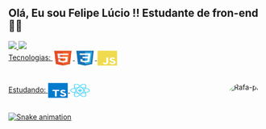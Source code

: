## Olá, Eu sou Felipe Lúcio !! Estudante de fron-end🤞😉
<div >
  <a href="https://github.com/eufelipelucio">
  <img height="160em" src="https://github-readme-stats.vercel.app/api?username=eufelipelucio&show_icons=true&theme=merko&include_all_commits=true&count_private=true"/>
  <img height="110em" src="https://github-readme-stats.vercel.app/api/top-langs/?username=eufelipelucio&layout=compact&langs_count=7&theme=merko"/>
</div>  
  <div style-"display: inline-block">
    Tecnologias:
      <img align="center" alt="Rafa-HTML" height="30" width="40" src="https://raw.githubusercontent.com/devicons/devicon/master/icons/html5/html5-original.svg">
      <img align="center" alt="Rafa-CSS" height="30" width="40" src="https://raw.githubusercontent.com/devicons/devicon/master/icons/css3/css3-original.svg">
      <img align="center" alt="Rafa-Js" height="30" width="40" src="https://raw.githubusercontent.com/devicons/devicon/master/icons/javascript/javascript-plain.svg">
  </div>  
  <br></br>
  <div style="display: inline_block">
    <span font-size='15px' font-weight='bold' font-family='Roboto' text-decoration:'none' >Estudando:</span>
    <img align="center" alt="Rafa-Ts" height="30" width="40" src="https://raw.githubusercontent.com/devicons/devicon/master/icons/typescript/typescript-plain.svg">
    <img align="center" alt="Rafa-React" height="30" width="40" src="https://raw.githubusercontent.com/devicons/devicon/master/icons/react/react-original.svg">
    <img align="right" alt="Rafa-pic" height="150" style="border-radius:50px;" src="https://mstdn.social/system/media_attachments/files/003/546/066/original/1c66bb4bcbfa1cad.jpg">
</div>
  
  ## 
  
  <div> 
  
   ![Snake animation](https://github.com/eufelipelucio/eufelipelucio/blob/output/github-contribution-grid-snake.svg)
  
 </div> 
  
  
